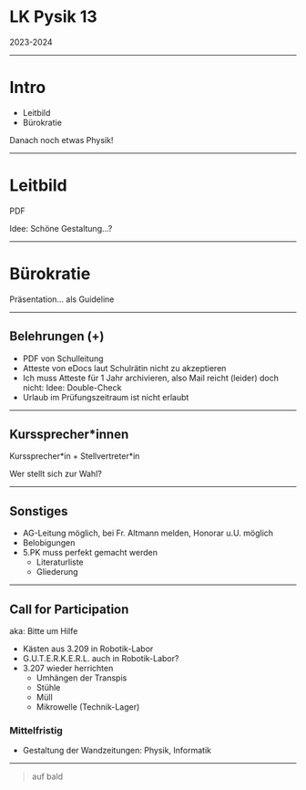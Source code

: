 # LK Pysik 13

2023-2024

---

# Intro

* Leitbild
* Bürokratie

Danach noch etwas Physik!

---

# Leitbild

PDF

Idee: Schöne Gestaltung...?

---

# Bürokratie

Präsentation... als Guideline

---

## Belehrungen (+)

* PDF von Schulleitung
* Atteste von eDocs laut Schulrätin nicht zu akzeptieren
* Ich muss Atteste für 1 Jahr archivieren, also Mail reicht (leider) doch nicht: Idee: Double-Check
* Urlaub im Prüfungszeitraum ist nicht erlaubt

---

## Kurssprecher*innen

Kurssprecher\*in + Stellvertreter\*in

Wer stellt sich zur Wahl?

---

## Sonstiges

* AG-Leitung möglich, bei Fr. Altmann melden, Honorar u.U. möglich
* Belobigungen
* 5.PK muss perfekt gemacht werden
	* Literaturliste
	* Gliederung

---

## Call for Participation

aka: Bitte um Hilfe

* Kästen aus 3.209 in Robotik-Labor
* G.U.T.E.R.K.E.R.L. auch in Robotik-Labor?
* 3.207 wieder herrichten
    * Umhängen der Transpis
    * Stühle
    * Müll
    * Mikrowelle (Technik-Lager)

### Mittelfristig

* Gestaltung der Wandzeitungen: Physik, Informatik

---

> auf bald
